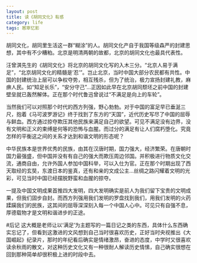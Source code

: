 ```yaml
---
layout: post
title: 读《胡同文化》有感
category: life
tags: 窸窣忆影
---
```

胡同文化，胡同里生活这一群“糊涂”的人。胡同文化产自于我国等级森严的封建思想，其中有不少糟粕。北京是明清两朝的故都，北京的胡同文化也最具代表性。
<!--more-->
汪曾淇先生的《胡同文化》将北京的胡同文化写的入木三分。“北京人易于满足”，“北京胡同文化的精髓是‘忍’”。岂止北京，当时中国大部分农民都有共性。中国的封建统治上层可以争权夺势，相互残杀，但为了统治，极力宣扬封建礼教，麻痹人民。如“知足长乐”，“安分守己”...正因如此早在北京胡同颓坯之前中国的封建壁垒就已轰然解体。正在那个时代鲁迅曾说过“不满足是向上的车轮”。

当然我们可以对照那个时代的西方列强，野心勃勃。对于中国的富足早已垂涎三尺，抱着《马可波罗游记》终于找到了东方的“天国”，近代历史写尽了中国的屈辱与鲜血。西方通过掠夺欺压其他民族来满足自己的欲望。可见不满足没有边界，没有文明和正义的束缚是何等的恐怖与血腥。而过分的满足有让人们腐朽堕化。究竟怎样的平衡这之间的关系才达到和谐文明的形态呢？

中华民族本是世界优秀的民族，由其在汉唐时期，国力强大，经济繁荣。在唐朝时国力最强盛，但中国并没有有自己的强大而欺压周边邻国。并积极进行物质文化交流，通商自由，允许外国人参加中国科举，可以入仕为官。正在那个时期出现了西天取经的玄奘，东渡日本的鉴真，还有和亲的文成公主...丝绸之路闪耀着文明的光彩，可见当时中国已经摆脱野蛮和血腥的掠夺。

一提及中国文明成果首推四大发明，四大发明确实是前人为我们留下宝贵的文明成果，但我们固步自封。而西方列强用我们发明的罗盘找到我们，用我们发明的火药蹂躏我们的民族，这其间的屈辱深深刻入每一个中国人心中。可见只有自强不息，厚德载物才是文明和谐进步的正途。

#后记
这大概是老师让以‘满足’为主题写的一篇日记之类的东西，具体什么东西确实忘记了，但看到这激进的文风想到自己当时很喜欢历史，正好当时央视推出《大国崛起》纪录片，那时的年纪看后确实是情绪激昂，奋进的态度，中学时又很喜欢读余秋雨的散文，对这种历史文化又有一种很耐人解读历史情愫，自己确实很想在回到那种简单却很积极上进的时段中去。
